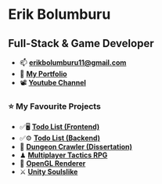 <h1 align="left">Erik Bolumburu</h1>
<h2 align="left">Full-Stack & Game Developer</h2>

- 📫  **erikbolumburu11@gmail.com**
- 📄 **[My Portfolio](https://erikbolumburu.com)**
- 📽 **[Youtube Channel](https://www.youtube.com/@erikbolumburu1386)**
  
### ⭐ My Favourite Projects
  - ✅🖥️ **[Todo List (Frontend)](https://github.com/erikbolumburu11/todolist-client)**
  - ✅⚙️ **[Todo List (Backend)](https://github.com/erikbolumburu11/todolist-server)**
  - 🤖 **[Dungeon Crawler (Dissertation)](https://github.com/erikbolumburu11/Dungeon-Crawler)**
  - ♟ **[Multiplayer Tactics RPG](https://github.com/erikbolumburu11/Multiplayer-TRPG)**
  - 🎥 **[OpenGL Renderer](https://github.com/erikbolumburu11/OpenGL-Engine)**
  - ⚔ **[Unity Soulslike](https://www.youtube.com/watch?v=rWX3fL7Q7eE)**
